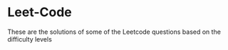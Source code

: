 # Leet-Code
These are the solutions of some of the Leetcode questions based on the difficulty levels
